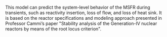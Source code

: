 This model can predict the system-level behavior of the MSFR during transients, such as reactivity insertion, loss of flow, and loss of heat sink. It is based on the reactor specifications and modeling approach presented in Professor Cammi’s paper "Stability analysis of the Generation-IV nuclear reactors by means of the root locus criterion".
